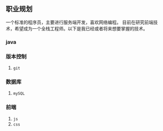 ## 职业规划
一个标准的程序员，主要进行服务端开发，喜欢网络编程。
目前在研究前端技术，希望成为一个全栈工程师。以下是我已经或者将来想要掌握的技术。

### java

### 版本控制
1. `git` 

### 数据库
1. `mySQL`

### 前端
1. `js`
2. `css`